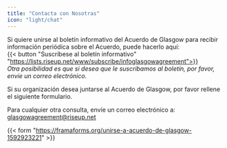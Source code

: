 ```yaml
---
title: "Contacta con Nosotras"
icon: "light/chat"
---
```


Si quiere unirse al boletín informativo del Acuerdo de Glasgow para recibir información periódica sobre el Acuerdo, puede hacerlo aquí:  
{{< button "Suscríbese al boletín informativo" "https://lists.riseup.net/www/subscribe/infoglasgowagreement">}}  
*Otra posibilidad es que si desea que le suscribamos al boletín, por favor, envíe un correo electrónico.*  

Si su organización desea juntarse al Acuerdo de Glasgow, por favor rellene el siguiente formulario.  

Para cualquier otra consulta, envíe un correo electrónico a:  
glasgowagreement@riseup.net  

{{< form "https://framaforms.org/unirse-a-acuerdo-de-glasgow-1592923221" >}}
